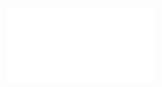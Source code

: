 ![Proposition 181. Our doctrinal position illustrated and enforced by the Parable of the Ten Virgins.](Proposition%20181.%20Our%20doctrinal%20position%20illustrated%20and%20enforced%20by%20the%20Parable%20of%20the%20Ten%20Virgins..md)